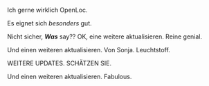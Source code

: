 Ich gerne wirklich OpenLoc.

Es eignet sich *besonders* gut.

Nicht sicher, ***Was*** say??
OK, eine weitere aktualisieren. Reine genial.

Und einen weiteren aktualisieren.  Von Sonja.  Leuchtstoff.

WEITERE UPDATES. SCHÄTZEN SIE.

Und einen weiteren aktualisieren. Fabulous.
